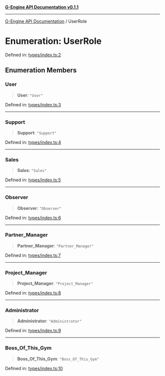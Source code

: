 [**G-Engine API Documentation v0.1.1**](../README.md)

***

[G-Engine API Documentation](../globals.md) / UserRole

# Enumeration: UserRole

Defined in: [types/index.ts:2](https://github.com/yakoshiq/g-engine-nodejs-lib/blob/6b4ec644f458bf28039e0209e5a91bd0ec704446/src/types/index.ts#L2)

## Enumeration Members

### User

> **User**: `"User"`

Defined in: [types/index.ts:3](https://github.com/yakoshiq/g-engine-nodejs-lib/blob/6b4ec644f458bf28039e0209e5a91bd0ec704446/src/types/index.ts#L3)

***

### Support

> **Support**: `"Support"`

Defined in: [types/index.ts:4](https://github.com/yakoshiq/g-engine-nodejs-lib/blob/6b4ec644f458bf28039e0209e5a91bd0ec704446/src/types/index.ts#L4)

***

### Sales

> **Sales**: `"Sales"`

Defined in: [types/index.ts:5](https://github.com/yakoshiq/g-engine-nodejs-lib/blob/6b4ec644f458bf28039e0209e5a91bd0ec704446/src/types/index.ts#L5)

***

### Observer

> **Observer**: `"Observer"`

Defined in: [types/index.ts:6](https://github.com/yakoshiq/g-engine-nodejs-lib/blob/6b4ec644f458bf28039e0209e5a91bd0ec704446/src/types/index.ts#L6)

***

### Partner\_Manager

> **Partner\_Manager**: `"Partner_Manager"`

Defined in: [types/index.ts:7](https://github.com/yakoshiq/g-engine-nodejs-lib/blob/6b4ec644f458bf28039e0209e5a91bd0ec704446/src/types/index.ts#L7)

***

### Project\_Manager

> **Project\_Manager**: `"Project_Manager"`

Defined in: [types/index.ts:8](https://github.com/yakoshiq/g-engine-nodejs-lib/blob/6b4ec644f458bf28039e0209e5a91bd0ec704446/src/types/index.ts#L8)

***

### Administrator

> **Administrator**: `"Administrator"`

Defined in: [types/index.ts:9](https://github.com/yakoshiq/g-engine-nodejs-lib/blob/6b4ec644f458bf28039e0209e5a91bd0ec704446/src/types/index.ts#L9)

***

### Boss\_Of\_This\_Gym

> **Boss\_Of\_This\_Gym**: `"Boss_Of_This_Gym"`

Defined in: [types/index.ts:10](https://github.com/yakoshiq/g-engine-nodejs-lib/blob/6b4ec644f458bf28039e0209e5a91bd0ec704446/src/types/index.ts#L10)
